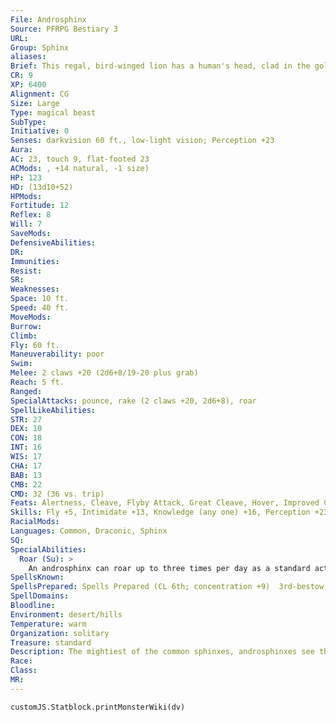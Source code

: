 ```yaml
---
File: Androsphinx
Source: PFRPG Bestiary 3
URL: 
Group: Sphinx
aliases: 
Brief: This regal, bird-winged lion has a human's head, clad in the golden raiment of a powerful pharaoh.
CR: 9
XP: 6400
Alignment: CG
Size: Large
Type: magical beast
SubType: 
Initiative: 0
Senses: darkvision 60 ft., low-light vision; Perception +23
Aura: 
AC: 23, touch 9, flat-footed 23
ACMods: , +14 natural, -1 size)
HP: 123
HD: (13d10+52)
HPMods: 
Fortitude: 12
Reflex: 8
Will: 7
SaveMods: 
DefensiveAbilities: 
DR: 
Immunities: 
Resist: 
SR: 
Weaknesses: 
Space: 10 ft.
Speed: 40 ft.
MoveMods: 
Burrow: 
Climb: 
Fly: 60 ft.
Maneuverability: poor
Swim: 
Melee: 2 claws +20 (2d6+8/19-20 plus grab)
Reach: 5 ft.
Ranged: 
SpecialAttacks: pounce, rake (2 claws +20, 2d6+8), roar
SpellLikeAbilities: 
STR: 27
DEX: 10
CON: 18
INT: 16
WIS: 17
CHA: 17
BAB: 13
CMB: 22
CMD: 32 (36 vs. trip)
Feats: Alertness, Cleave, Flyby Attack, Great Cleave, Hover, Improved Critical (claw), Power Attack
Skills: Fly +5, Intimidate +13, Knowledge (any one) +16, Perception +23, Sense Motive +13, Survival +16
RacialMods: 
Languages: Common, Draconic, Sphinx
SQ: 
SpecialAbilities:
  Roar (Su): >
    An androsphinx can roar up to three times per day as a standard action. Each progressive roar has a different effect, depending upon whether it is the first, second, or third of the androsphinx's roars for that day. All of these roars are sonic effects that fill a 60-foot-radius burst, centered on the androsphinx; the save DCs are Charisma-based. Sphinxes are immune to all of the effects of an androsphinx's roars.  First Roar: Affected creatures become frightened for 2d6 rounds (DC 19 Will negates). This is a mind-affecting fear effect in addition to being a sonic effect.  Second Roar: Affected creatures are paralyzed with fear and deafened for 1d4 rounds (DC 19 Will negates). This is a mind-affecting fear effect in addition to being a sonic effect.  Third Roar: Affected creatures take a 2d4 penalty to Strength for 2d4 rounds and take 2d8 points of sonic damage. Creatures smaller than the androsphinx are knocked prone. A DC 19 Fortitude save negates the Strength penalty and being knocked prone.  Spells An androsphinx casts divine spells as a 6th-level cleric. They do not gain access to domains or other cleric abilities.
SpellsKnown: 
SpellsPrepared: Spells Prepared (CL 6th; concentration +9)  3rd-bestow curse (DC 16), searing light, speak with dead  2nd-bull's strength, calm emotions (DC 15), cure moderate wounds, resist energy  1st-comprehend languages, divine favor, remove fear, shield of faith  0-detect magic, guidance, purify food and drink, stabilize
SpellDomains: 
Bloodline: 
Environment: desert/hills
Temperature: warm
Organization: solitary
Treasure: standard
Description: The mightiest of the common sphinxes, androsphinxes see themselves as all that is worthy and noble in the species and carry themselves as though the weight of the world rests upon their good example. They view criosphinxes with paternalistic condescension, hieracosphinxes with poorly veiled disgust, and gynosphinxes as the only other sphinxes worthy of their time.  Androsphinxes put on a gruff and cantankerous front to outsiders. They make no effort to hide annoyance when displeased. Androsphinxes tend to be territorial, though less so than other sphinxes. They almost invariably warn and bluster before attacking, and nearly always heed a call to parley. Androsphinxes barter information and conversation for safe passage, not treasure.  Androsphinxes are 12 feet tall and weigh 1,000 pounds.
Race: 
Class: 
MR: 
---
```

```dataviewjs
customJS.Statblock.printMonsterWiki(dv)
```
